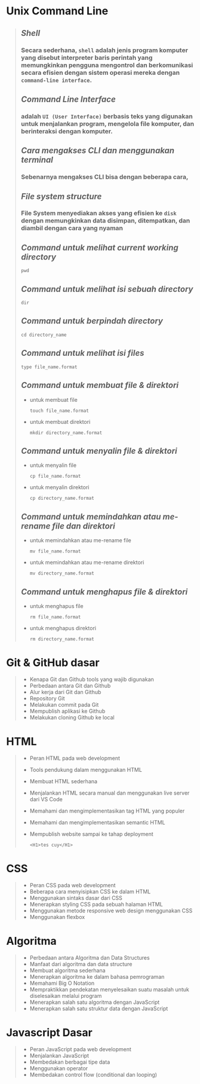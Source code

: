 # **Unix Command Line**

> ## _Shell_
>
> ### Secara sederhana, `shell` adalah jenis program komputer yang disebut interpreter baris perintah yang memungkinkan pengguna mengontrol dan berkomunikasi secara efisien dengan sistem operasi mereka dengan `command-line interface`.
>
> ## _Command Line Interface_
>
> ### adalah `UI (User Interface)` berbasis teks yang digunakan untuk menjalankan program, mengelola file komputer, dan berinteraksi dengan komputer.
>
> ## _Cara mengakses CLI dan menggunakan terminal_
>
> ### Sebenarnya mengakses CLI bisa dengan beberapa cara,
>
> ## _File system structure_
>
> ### File System menyediakan akses yang efisien ke `disk` dengan memungkinkan data disimpan, ditempatkan, dan diambil dengan cara yang nyaman
>
> ## _Command untuk melihat current working directory_
>
> ```
> pwd
> ```
>
> ## _Command untuk melihat isi sebuah directory_
>
> ```
> dir
> ```
>
> ## _Command untuk berpindah directory_
>
> ```
> cd directory_name
> ```
>
> ## _Command untuk melihat isi files_
>
> ```
> type file_name.format
> ```
>
> ## _Command untuk membuat file & direktori_
>
> - untuk membuat file
>
>   ```
>   touch file_name.format
>   ```
>
> - untuk membuat direktori
>
>   ```
>   mkdir directory_name.format
>   ```
>
> ## _Command untuk menyalin file & direktori_
>
> - untuk menyalin file
>
>   ```
>   cp file_name.format
>   ```
>
> - untuk menyalin direktori
>
>   ```
>   cp directory_name.format
>   ```
>
> ## _Command untuk memindahkan atau me-rename file dan direktori_
>
> - untuk memindahkan atau me-rename file
>
>   ```
>   mv file_name.format
>   ```
>
> - untuk memindahkan atau me-rename direktori
>
>   ```
>   mv directory_name.format
>   ```
>
> ## _Command untuk menghapus file & direktori_
>
> - untuk menghapus file
>
>   ```
>   rm file_name.format
>   ```
>
> - untuk menghapus direktori
>
>   ```
>   rm directory_name.format
>   ```

# **Git & GitHub dasar**

> - Kenapa Git dan Github tools yang wajib digunakan
> - Perbedaan antara Git dan Github
> - Alur kerja dari Git dan Github
> - Repository Git
> - Melakukan commit pada Git
> - Mempublish aplikasi ke Github
> - Melakukan cloning Github ke local

# **HTML**

> - Peran HTML pada web development
> - Tools pendukung dalam menggunakan HTML
> - Membuat HTML sederhana
> - Menjalankan HTML secara manual dan menggunakan live server dari VS Code
> - Memahami dan mengimplementasikan tag HTML yang populer
> - Memahami dan mengimplementasikan semantic HTML
> - Mempublish website sampai ke tahap deployment
>
>   ```
>   <H1>tes cuy</H1>
>   ```

# **CSS**

> - Peran CSS pada web development
> - Beberapa cara menyisipkan CSS ke dalam HTML
> - Menggunakan sintaks dasar dari CSS
> - Menerapkan styling CSS pada sebuah halaman HTML
> - Menggunakan metode responsive web design menggunakan CSS
> - Menggunakan flexbox

# **Algoritma**

> - Perbedaan antara Algoritma dan Data Structures
> - Manfaat dari algoritma dan data structure
> - Membuat algoritma sederhana
> - Menerapkan algoritma ke dalam bahasa pemrograman
> - Memahami Big O Notation
> - Mempraktikkan pendekatan menyelesaikan suatu masalah untuk diselesaikan melalui program
> - Menerapkan salah satu algoritma dengan JavaScript
> - Menerapkan salah satu struktur data dengan JavaScript

# **Javascript Dasar**

> - Peran JavaScript pada web development
> - Menjalankan JavaScript
> - Membedakan berbagai tipe data
> - Menggunakan operator
> - Membedakan control flow (conditional dan looping)
